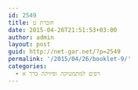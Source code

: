 ```yaml
---
id: 2549
title: חוברת ט
date: 2015-04-26T21:51:53+03:00
author: admin
layout: post
guid: http://net-gar.net/?p=2549
permalink: '/2015/04/26/booklet-9/'
categories:
  - דפים למתמטיקה ופיזיקה כרך א
---
```

